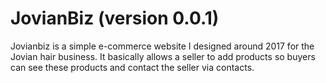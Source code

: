 # JovianBiz (version 0.0.1)

Jovianbiz is a simple e-commerce website I designed around 2017 for the Jovian hair business. It basically allows a seller to add products so buyers can see these products and contact the seller via contacts.
